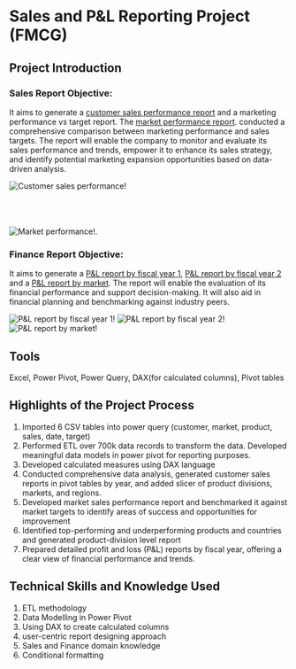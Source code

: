 # Sales and P&L Reporting Project (FMCG)
## Project Introduction



### Sales Report Objective:
It aims to generate a [customer sales performance report](https://github.com/user-attachments/assets/b4641ccc-2323-4016-b76a-5ac2dd60a7a1) and a marketing performance vs target report. The [market performance report](https://github.com/user-attachments/assets/8030ca44-5ae9-4b80-a957-a6c71eaefc68). conducted a comprehensive comparison between marketing performance and sales targets.   The report will enable the company to monitor and evaluate its sales performance and trends, empower it to enhance its sales strategy, and identify potential marketing expansion opportunities based on data-driven analysis.

![Customer sales performance!](https://github.com/user-attachments/assets/d751458d-268d-4de4-b208-33caf3ababfd)<br><br><br><br>

![Market performance!]().

### Finance Report Objective:
It aims to generate a [P&L report by fiscal year 1](https://github.com/user-attachments/assets/92f108b3-1d5e-434f-a592-85021c241176), [P&L report by fiscal year 2](https://github.com/user-attachments/assets/9323715f-c57d-4984-b922-375401de209e) and a [P&L report by market](https://github.com/user-attachments/assets/5c72148e-0790-481e-8996-4760ffedbf05). The report will enable the evaluation of its financial performance and support decision-making. It will also aid in financial planning and benchmarking against industry peers.

![P&L report by fiscal year 1!](https://github.com/user-attachments/assets/92f108b3-1d5e-434f-a592-85021c241176)
![P&L report by fiscal year 2!](https://github.com/user-attachments/assets/9323715f-c57d-4984-b922-375401de209e)
![P&L report by market!](https://github.com/user-attachments/assets/5c72148e-0790-481e-8996-4760ffedbf05)
## Tools 
Excel, Power Pivot, Power Query, DAX(for calculated columns), Pivot tables

## Highlights of the Project Process
1. Imported 6 CSV tables into power query (customer, market, product, sales, date, target)
2. Performed ETL over 700k data records to transform the data. Developed meaningful data models in power pivot for reporting purposes.
3. Developed calculated measures using DAX language
4. Conducted comprehensive data analysis, generated customer sales reports in pivot tables by year, and added slicer of product divisions, markets, and regions.
5. Developed market sales performance report and benchmarked it against market targets to identify areas of success and opportunities for improvement
6. Identified top-performing and underperforming products and countries and generated product-division level report
7. Prepared detailed profit and loss (P&L) reports by fiscal year, offering a clear view of financial performance and trends.


## Technical Skills and Knowledge Used
1. ETL methodology
2. Data Modelling in Power Pivot
3. Using DAX to create calculated columns
4. user-centric report designing approach
5. Sales and Finance domain knowledge
6. Conditional formatting


